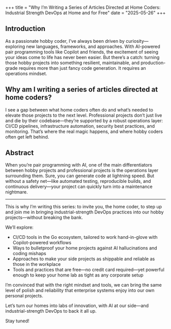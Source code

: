 +++
title = "Why I’m Writing a Series of Articles Directed at Home Coders: Industrial Strength DevOps at Home and for Free"
date = "2025-05-26"
+++


## Introduction
As a passionate hobby coder, I’ve always been driven by curiosity—exploring new languages, frameworks, and approaches. With AI-powered pair programming tools like Copilot and friends, the excitement of seeing your ideas come to life has never been easier. But there’s a catch: turning those hobby projects into something resilient, maintainable, and production-grade requires more than just fancy code generation. It requires an operations mindset.

## Why am I writing a series of articles directed at home coders?
I see a gap between what home coders often do and what’s needed to elevate those projects to the next level. Professional projects don’t just live and die by their codebase—they’re supported by a robust operations layer: CI/CD pipelines, infrastructure automation, security best practices, and monitoring. That’s where the real magic happens, and where hobby coders often get left behind.

## Abstract 
When you’re pair programming with AI, one of the main differentiators between hobby projects and professional projects is the operations layer surrounding them. Sure, you can generate code at lightning speed. But without a safety net—like automated testing, reproducible builds, and continuous delivery—your project can quickly turn into a maintenance nightmare.

---

This is why I’m writing this series: to invite you, the home coder, to step up and join me in bringing industrial-strength DevOps practices into our hobby projects—without breaking the bank.

We’ll explore:
-	CI/CD tools in the Go ecosystem, tailored to work hand-in-glove with Copilot-powered workflows
-	Ways to bulletproof your home projects against AI hallucinations and coding mishaps
-	Approaches to make your side projects as shippable and reliable as those in the workplace
-	Tools and practices that are free—no credit card required—yet powerful enough to keep your home lab as tight as any corporate setup

I’m convinced that with the right mindset and tools, we can bring the same level of polish and reliability that enterprise systems enjoy into our own personal projects.

Let’s turn our homes into labs of innovation, with AI at our side—and industrial-strength DevOps to back it all up.

Stay tuned!